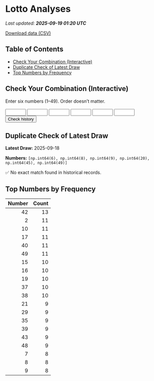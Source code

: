 # Lotto Analyses

_Last updated: **2025-09-19 01:20 UTC**_

[Download data (CSV)](./assets/sgtoto.csv)

## Table of Contents
- [Check Your Combination (Interactive)](#check-your-combination-(interactive))
- [Duplicate Check of Latest Draw](#duplicate-check-of-latest-draw)
- [Top Numbers by Frequency](#top-numbers-by-frequency)


## Check Your Combination (Interactive)

Enter six numbers (1–49). Order doesn’t matter.

<div id="combo-lookup" style="margin: 1rem 0;">
  <input id="n1" type="number" min="1" max="49" style="width:4rem;"> 
  <input id="n2" type="number" min="1" max="49" style="width:4rem;">
  <input id="n3" type="number" min="1" max="49" style="width:4rem;">
  <input id="n4" type="number" min="1" max="49" style="width:4rem;">
  <input id="n5" type="number" min="1" max="49" style="width:4rem;">
  <input id="n6" type="number" min="1" max="49" style="width:4rem;">
  <button id="lookup-btn">Check history</button>
  <div id="lookup-result" style="margin-top:0.5rem;font-weight:600;"></div>
</div>

<script src="./assets/lookup.js"></script>

## Duplicate Check of Latest Draw

**Latest Draw:** 2025-09-18

**Numbers:** `[np.int64(6), np.int64(8), np.int64(9), np.int64(20), np.int64(45), np.int64(49)]`

✅ No exact match found in historical records.

## Top Numbers by Frequency

| Number | Count |
|---:|---:|
| 42 | 13 |
| 2 | 11 |
| 10 | 11 |
| 17 | 11 |
| 40 | 11 |
| 49 | 11 |
| 15 | 10 |
| 16 | 10 |
| 19 | 10 |
| 37 | 10 |
| 38 | 10 |
| 21 | 9 |
| 29 | 9 |
| 35 | 9 |
| 39 | 9 |
| 43 | 9 |
| 48 | 9 |
| 7 | 8 |
| 8 | 8 |
| 9 | 8 |
